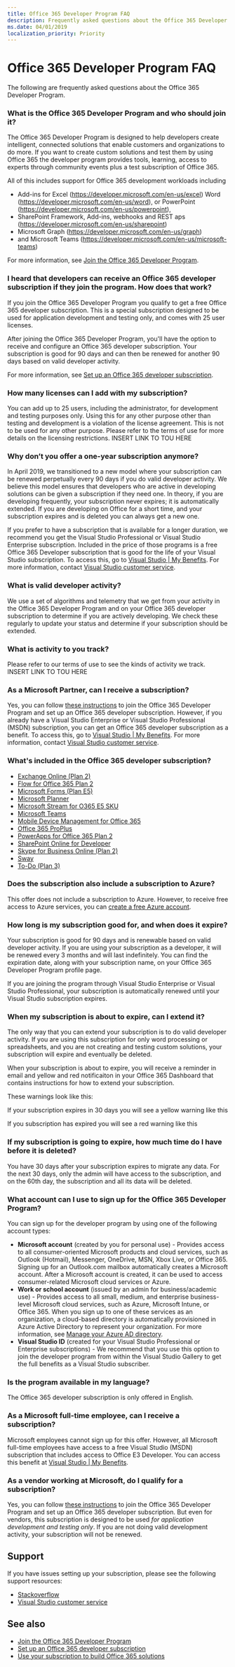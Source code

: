 ```yaml
---
title: Office 365 Developer Program FAQ
description: Frequently asked questions about the Office 365 Developer Program.
ms.date: 04/01/2019
localization_priority: Priority
---
```


# Office 365 Developer Program FAQ

The following are frequently asked questions about the Office 365 Developer Program.

### What is the Office 365 Developer Program and who should join it?

The Office 365 Developer Program is designed to help developers create intelligent, connected solutions that enable customers and organizations to do more. If you want to create custom solutions and test them by using Office 365 the developer program provides tools, learning, access to experts through community events plus a test subscription of Office 365. 

All of this includes support for Office 365 development workloads including 
- Add-ins for Excel (https://developer.microsoft.com/en-us/excel) Word (https://developer.microsoft.com/en-us/word), or PowerPoint (https://developer.microsoft.com/en-us/powerpoint), 
- SharePoint Framework, Add-ins, webhooks and REST aps (https://developer.microsoft.com/en-us/sharepoint)
- Microsoft Graph (https://developer.microsoft.com/en-us/graph)
- and Microsoft Teams (https://developer.microsoft.com/en-us/microsoft-teams)

For more information, see [Join the Office 365 Developer Program](office-365-developer-program.md).
 
### I heard that developers can receive an Office 365 developer subscription if they join the program. How does that work?  

If you join the Office 365 Developer Program you qualify to get a free Office 365 developer subscription. This is a special subscription designed to be used for application development and testing only, and comes with 25 user licenses. 

After joining the Office 365 Developer Program, you'll have the option to receive and configure an Office 365 developer subscription. Your subscription is good for 90 days and can then be renewed for another 90 days based on valid developer activity. 

For more information, see [Set up an Office 365 developer subscription](office-365-developer-program-get-started.md).

### How many licenses can I add with my subscription?

You can add up to 25 users, including the administrator, for development and testing purposes only. Using this for any other purpose other than testing and development is a violation of the license agreement. This is not to be used for any other purpose. Please refer to the terms of use for more details on the licensing restrictions. INSERT LINK TO TOU HERE

### Why don’t you offer a one-year subscription anymore?

In April 2019, we transitioned to a new model where your subscription can be renewed perpetually every 90 days if you do valid developer activity. We believe this model ensures that developers who are active in developing solutions can be given a subscription if they need one. In theory, if you are developing frequently, your subscription never expires; it is automatically extended. If you are developing on Office for a short time, and your subscription expires and is deleted you can always get a new one. 

If you prefer to have a subscription that is available for a longer duration, we recommend you get the Visual Studio Professional or Visual Studio Enterprise subscription. Included in the price of those programs is a free Office 365 Developer subscription that is good for the life of your Visual Studio subscription. To access this, go to [Visual Studio | My Benefits](https://my.visualstudio.com/benefits). For more information, contact [Visual Studio customer service](https://www.visualstudio.com/subscriptions/support/). 

### What is valid developer activity?

We use a set of algorithms and telemetry that we get from your activity in the Office 365 Developer Program and on your Office 365 developer subscription to determine if you are actively developing. We check these regularly to update your status and determine if your subscription should be extended. 

### What is activity to you track?
Please refer to our terms of use to see the kinds of activity we track. INSERT LINK TO TOU HERE

### As a Microsoft Partner, can I receive a subscription? 

Yes, you can follow [these instructions](office-365-developer-program.md) to join the Office 365 Developer Program and set up an Office 365 developer subscription. However, if you already have a Visual Studio Enterprise or Visual Studio Professional (MSDN) subscription, you can get an Office 365 developer subscription as a benefit. To access this, go to [Visual Studio | My Benefits](https://my.visualstudio.com/benefits). For more information, contact [Visual Studio customer service](https://www.visualstudio.com/subscriptions/support/). 

### What's included in the Office 365 developer subscription?

- [Exchange Online (Plan 2)](https://products.office.com/exchange/compare-microsoft-exchange-online-plans)
- [Flow for Office 365 Plan 2](https://flow.microsoft.com/pricing/)
- [Microsoft Forms (Plan E5)](https://support.office.com/article/Frequently-asked-questions-about-Microsoft-Forms-495c4242-6102-40a0-add8-df05ed6af61c)
- [Microsoft Planner](https://products.office.com/compare-all-microsoft-office-products?tab=2)
- [Microsoft Stream for O365 E5 SKU](https://products.office.com/business/office-365-enterprise-e5-business-software)
- [Microsoft Teams](https://products.office.com/business/office-365-enterprise-e5-business-software)
- [Mobile Device Management for Office 365](https://support.office.com/article/Set-up-Mobile-Device-Management-MDM-in-Office-365-dd892318-bc44-4eb1-af00-9db5430be3cd)
- [Office 365 ProPlus](https://products.office.com/business/office-365-proplus-business-software)
- [PowerApps for Office 365 Plan 2](https://powerapps.microsoft.com/pricing/)
- [SharePoint Online for Developer](https://products.office.com/SharePoint/compare-sharepoint-plans)
- [Skype for Business Online (Plan 2)](https://products.office.com/skype-for-business/online-meeting-solutions)
- [Sway](https://sway.com/)
- [To-Do (Plan 3)](https://todo.microsoft.com)

### Does the subscription also include a subscription to Azure?

This offer does not include a subscription to Azure. However, to receive free access to Azure services, you can [create a free Azure account](https://azure.microsoft.com/free/). 

### How long is my subscription good for, and when does it expire?

Your subscription is good for 90 days and is renewable based on valid developer activity. If you are using your subscription as a developer, it will be renewed every 3 months and will last indefinitely. You can find the expiration date, along with your subscription name, on your Office 365 Developer Program profile page.

If you are joining the program through Visual Studio Enterprise or Visual Studio Professional, your subscription is automatically renewed until your Visual Studio subscription expires. 

<a name="renew-subscription"> </a>

### When my subscription is about to expire, can I extend it?

The only way that you can extend your subscription is to do valid developer activity. If you are using this subscription for only word processing or spreadsheets, and you are not creating and testing custom solutions, your subscription will expire and eventually be deleted. 

When your subscription is about to expire, you will receive a reminder in email and yellow and red notificaiton in your Office 365 Dashboard that contains instructions for how to extend your subscription.

These warnings look like this: 

If your subscription expires in 30 days you will see a yellow warning like this


If you subscription has expired you will see a red warning like this


### If my subscription is going to expire, how much time do I have before it is deleted?

You have 30 days after your subscription expires to migrate any data. For the next 30 days, only the admin will have access to the subscription, and on the 60th day, the subscription and all its data will be deleted.

<a name="account-types"> </a>

### What account can I use to sign up for the Office 365 Developer Program?

You can sign up for the developer program by using one of the following account types:

- **Microsoft account** (created by you for personal use) - Provides access to all consumer-oriented Microsoft products and cloud services, such as Outlook (Hotmail), Messenger, OneDrive, MSN, Xbox Live, or Office 365. Signing up for an Outlook.com mailbox automatically creates a Microsoft account. After a Microsoft account is created, it can be used to access consumer-related Microsoft cloud services or Azure. 
- **Work or school account** (issued by an admin for business/academic use) - Provides access to all small, medium, and enterprise business-level Microsoft cloud services, such as Azure, Microsoft Intune, or Office 365. When you sign up to one of these services as an organization, a cloud-based directory is automatically provisioned in Azure Active Directory to represent your organization. For more information, see [Manage your Azure AD directory](https://docs.microsoft.com/azure/active-directory/active-directory-administer).
- **Visual Studio ID** (created for your Visual Studio Professional or Enterprise subscriptions) - We recommend that you use this option to join the developer program from within the Visual Studio Gallery to get the full benefits as a Visual Studio subscriber.  

### Is the program available in my language?

The Office 365 developer subscription is only offered in English. 

### As a Microsoft full-time employee, can I receive a subscription?

Microsoft employees cannot sign up for this offer. However, all Microsoft full-time employees have access to a free Visual Studio (MSDN) subscription that includes access to Office E3 Developer. You can access this benefit at [Visual Studio | My Benefits](https://my.visualstudio.com/benefits).

### As a vendor working at Microsoft, do I qualify for a subscription?

Yes, you can follow [these instructions](office-365-developer-program.md) to join the Office 365 Developer Program and set up an Office 365 developer subscription. But even for vendors, this subscription is designed to be used _for application development and testing only_. If you are not doing valid development activity, your subscription will not be renewed.


## Support

If you have issues setting up your subscription, please see the following support resources: 
- [Stackoverflow](https://stackoverflow.com/questions)   
- [Visual Studio customer service](https://www.visualstudio.com/subscriptions/support/)

## See also

- [Join the Office 365 Developer Program](office-365-developer-program.md)
- [Set up an Office 365 developer subscription](office-365-developer-program-get-started.md)
- [Use your subscription to build Office 365 solutions](build-office-365-solutions.md)


 

 

 

 

 

 
